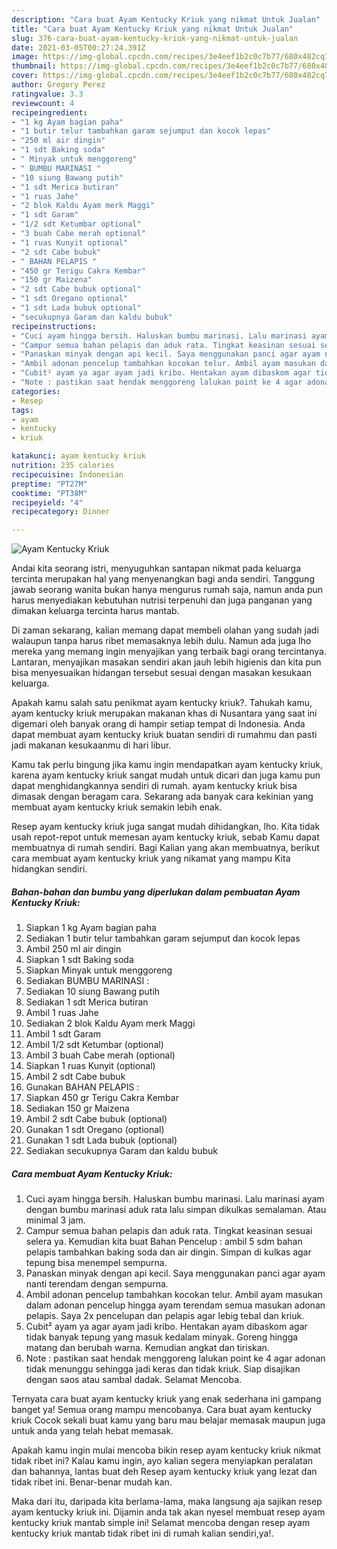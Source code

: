 ```yaml
---
description: "Cara buat Ayam Kentucky Kriuk yang nikmat Untuk Jualan"
title: "Cara buat Ayam Kentucky Kriuk yang nikmat Untuk Jualan"
slug: 376-cara-buat-ayam-kentucky-kriuk-yang-nikmat-untuk-jualan
date: 2021-03-05T00:27:24.391Z
image: https://img-global.cpcdn.com/recipes/3e4eef1b2c0c7b77/680x482cq70/ayam-kentucky-kriuk-foto-resep-utama.jpg
thumbnail: https://img-global.cpcdn.com/recipes/3e4eef1b2c0c7b77/680x482cq70/ayam-kentucky-kriuk-foto-resep-utama.jpg
cover: https://img-global.cpcdn.com/recipes/3e4eef1b2c0c7b77/680x482cq70/ayam-kentucky-kriuk-foto-resep-utama.jpg
author: Gregory Perez
ratingvalue: 3.3
reviewcount: 4
recipeingredient:
- "1 kg Ayam bagian paha"
- "1 butir telur tambahkan garam sejumput dan kocok lepas"
- "250 ml air dingin"
- "1 sdt Baking soda"
- " Minyak untuk menggoreng"
- " BUMBU MARINASI "
- "10 siung Bawang putih"
- "1 sdt Merica butiran"
- "1 ruas Jahe"
- "2 blok Kaldu Ayam merk Maggi"
- "1 sdt Garam"
- "1/2 sdt Ketumbar optional"
- "3 buah Cabe merah optional"
- "1 ruas Kunyit optional"
- "2 sdt Cabe bubuk"
- " BAHAN PELAPIS "
- "450 gr Terigu Cakra Kembar"
- "150 gr Maizena"
- "2 sdt Cabe bubuk optional"
- "1 sdt Oregano optional"
- "1 sdt Lada bubuk optional"
- "secukupnya Garam dan kaldu bubuk"
recipeinstructions:
- "Cuci ayam hingga bersih. Haluskan bumbu marinasi. Lalu marinasi ayam dengan bumbu marinasi aduk rata lalu simpan dikulkas semalaman. Atau minimal 3 jam."
- "Campur semua bahan pelapis dan aduk rata. Tingkat keasinan sesuai selera ya. Kemudian kita buat Bahan Pencelup : ambil 5 sdm bahan pelapis tambahkan baking soda dan air dingin. Simpan di kulkas agar tepung bisa menempel sempurna."
- "Panaskan minyak dengan api kecil. Saya menggunakan panci agar ayam nanti terendam dengan sempurna."
- "Ambil adonan pencelup tambahkan kocokan telur. Ambil ayam masukan dalam adonan pencelup hingga ayam terendam semua masukan adonan pelapis. Saya 2x pencelupan dan pelapis agar lebig tebal dan kriuk."
- "Cubit² ayam ya agar ayam jadi kribo. Hentakan ayam dibaskom agar tidak banyak tepung yang masuk kedalam minyak. Goreng hingga matang dan berubah warna. Kemudian angkat dan tiriskan."
- "Note : pastikan saat hendak menggoreng lalukan point ke 4 agar adonan tidak menunggu sehingga jadi keras dan tidak kriuk. Siap disajikan dengan saos atau sambal dadak. Selamat Mencoba."
categories:
- Resep
tags:
- ayam
- kentucky
- kriuk

katakunci: ayam kentucky kriuk 
nutrition: 235 calories
recipecuisine: Indonesian
preptime: "PT27M"
cooktime: "PT38M"
recipeyield: "4"
recipecategory: Dinner

---
```



![Ayam Kentucky Kriuk](https://img-global.cpcdn.com/recipes/3e4eef1b2c0c7b77/680x482cq70/ayam-kentucky-kriuk-foto-resep-utama.jpg)

Andai kita seorang istri, menyuguhkan santapan nikmat pada keluarga tercinta merupakan hal yang menyenangkan bagi anda sendiri. Tanggung jawab seorang  wanita bukan hanya mengurus rumah saja, namun anda pun harus menyediakan kebutuhan nutrisi terpenuhi dan juga panganan yang dimakan keluarga tercinta harus mantab.

Di zaman  sekarang, kalian memang dapat membeli olahan yang sudah jadi walaupun tanpa harus ribet memasaknya lebih dulu. Namun ada juga lho mereka yang memang ingin menyajikan yang terbaik bagi orang tercintanya. Lantaran, menyajikan masakan sendiri akan jauh lebih higienis dan kita pun bisa menyesuaikan hidangan tersebut sesuai dengan masakan kesukaan keluarga. 



Apakah kamu salah satu penikmat ayam kentucky kriuk?. Tahukah kamu, ayam kentucky kriuk merupakan makanan khas di Nusantara yang saat ini digemari oleh banyak orang di hampir setiap tempat di Indonesia. Anda dapat membuat ayam kentucky kriuk buatan sendiri di rumahmu dan pasti jadi makanan kesukaanmu di hari libur.

Kamu tak perlu bingung jika kamu ingin mendapatkan ayam kentucky kriuk, karena ayam kentucky kriuk sangat mudah untuk dicari dan juga kamu pun dapat menghidangkannya sendiri di rumah. ayam kentucky kriuk bisa dimasak dengan beragam cara. Sekarang ada banyak cara kekinian yang membuat ayam kentucky kriuk semakin lebih enak.

Resep ayam kentucky kriuk juga sangat mudah dihidangkan, lho. Kita tidak usah repot-repot untuk memesan ayam kentucky kriuk, sebab Kamu dapat membuatnya di rumah sendiri. Bagi Kalian yang akan membuatnya, berikut cara membuat ayam kentucky kriuk yang nikamat yang mampu Kita hidangkan sendiri.

<!--inarticleads1-->

##### Bahan-bahan dan bumbu yang diperlukan dalam pembuatan Ayam Kentucky Kriuk:

1. Siapkan 1 kg Ayam bagian paha
1. Sediakan 1 butir telur tambahkan garam sejumput dan kocok lepas
1. Ambil 250 ml air dingin
1. Siapkan 1 sdt Baking soda
1. Siapkan  Minyak untuk menggoreng
1. Sediakan  BUMBU MARINASI :
1. Sediakan 10 siung Bawang putih
1. Sediakan 1 sdt Merica butiran
1. Ambil 1 ruas Jahe
1. Sediakan 2 blok Kaldu Ayam merk Maggi
1. Ambil 1 sdt Garam
1. Ambil 1/2 sdt Ketumbar (optional)
1. Ambil 3 buah Cabe merah (optional)
1. Siapkan 1 ruas Kunyit (optional)
1. Ambil 2 sdt Cabe bubuk
1. Gunakan  BAHAN PELAPIS :
1. Siapkan 450 gr Terigu Cakra Kembar
1. Sediakan 150 gr Maizena
1. Ambil 2 sdt Cabe bubuk (optional)
1. Gunakan 1 sdt Oregano (optional)
1. Gunakan 1 sdt Lada bubuk (optional)
1. Sediakan secukupnya Garam dan kaldu bubuk




<!--inarticleads2-->

##### Cara membuat Ayam Kentucky Kriuk:

1. Cuci ayam hingga bersih. Haluskan bumbu marinasi. Lalu marinasi ayam dengan bumbu marinasi aduk rata lalu simpan dikulkas semalaman. Atau minimal 3 jam.
1. Campur semua bahan pelapis dan aduk rata. Tingkat keasinan sesuai selera ya. Kemudian kita buat Bahan Pencelup : ambil 5 sdm bahan pelapis tambahkan baking soda dan air dingin. Simpan di kulkas agar tepung bisa menempel sempurna.
1. Panaskan minyak dengan api kecil. Saya menggunakan panci agar ayam nanti terendam dengan sempurna.
1. Ambil adonan pencelup tambahkan kocokan telur. Ambil ayam masukan dalam adonan pencelup hingga ayam terendam semua masukan adonan pelapis. Saya 2x pencelupan dan pelapis agar lebig tebal dan kriuk.
1. Cubit² ayam ya agar ayam jadi kribo. Hentakan ayam dibaskom agar tidak banyak tepung yang masuk kedalam minyak. Goreng hingga matang dan berubah warna. Kemudian angkat dan tiriskan.
1. Note : pastikan saat hendak menggoreng lalukan point ke 4 agar adonan tidak menunggu sehingga jadi keras dan tidak kriuk. Siap disajikan dengan saos atau sambal dadak. Selamat Mencoba.




Ternyata cara buat ayam kentucky kriuk yang enak sederhana ini gampang banget ya! Semua orang mampu mencobanya. Cara buat ayam kentucky kriuk Cocok sekali buat kamu yang baru mau belajar memasak maupun juga untuk anda yang telah hebat memasak.

Apakah kamu ingin mulai mencoba bikin resep ayam kentucky kriuk nikmat tidak ribet ini? Kalau kamu ingin, ayo kalian segera menyiapkan peralatan dan bahannya, lantas buat deh Resep ayam kentucky kriuk yang lezat dan tidak ribet ini. Benar-benar mudah kan. 

Maka dari itu, daripada kita berlama-lama, maka langsung aja sajikan resep ayam kentucky kriuk ini. Dijamin anda tak akan nyesel membuat resep ayam kentucky kriuk mantab simple ini! Selamat mencoba dengan resep ayam kentucky kriuk mantab tidak ribet ini di rumah kalian sendiri,ya!.

